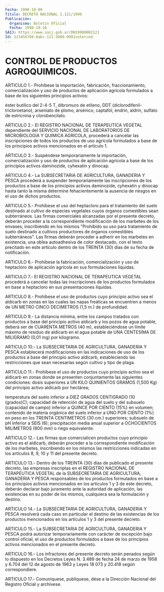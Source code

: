 ```yaml
---
Fecha: 1990-10-09
Título: DECRETO NACIONAL 2.121/1990
Publicación:
  Organismo: Boletín Oficial
  Fecha: 1990-10-16
SAIJ: https://www.saij.gob.ar/DN19900002121
Id: 123456789-0abc-121-2000-0991soterced
---
```

# CONTROL DE PRODUCTOS AGROQUIMICOS.

<a id="1"></a>
ARTICULO 1.- Prohíbese la importación, fabricación, fraccionamiento,  comercialización y uso de productos de aplicación agrícola formulados  a  base  de los siguientes principios activos:

éster butílico del 2-4-5 T, dibromuro de etileno, DDT (diclorodifenil-tricloroetano),    arseniato  de  plomo,  arsénico, captafol, endrin, aldrin, sulfato de  estricnina  y clorobencilato.

<a id="2"></a>
ARTICULO  2.-  El  REGISTRO  NACIONAL  DE  TERAPEUTICA VEGETAL dependiente del SERVICIO NACIONAL DE LABORATORIOS  DE MICROBIOLOGIA Y  QUIMICA  AGRICOLA,  procederá  a  cancelar las inscripciones  de todos  los  productos  de uso agrícola formulados  a  base  de  los principios activos mencionados en el artículo 1.

<a id="3"></a>
ARTICULO  3.-  Suspéndese  temporariamente  la  importación, comercialización  y  uso de productos de aplicación agrícola a base de  los  principios  activos    daminozide,  cyhexatin  y  dinocap.

<a id="4"></a>
ARTICULO 4.- La SUBSECRETARIA DE AGRICULTURA, GANADERIA Y PESCA procederá  a  suspender  temporariamente  las  inscripciones de los productos a base de los principios activos daminozide,  cyhexatin y dinocap hasta tanto la misma determine fehacientemente la  ausencia de riesgos en el uso de dichos productos.

<a id="5"></a>
ARTICULO 5.- Prohíbese el uso del heptacloro para el tratamiento  del  suelo  destinado al cultivo de especies vegetales cuyos órganos comestibles sean subterráneos. Las firmas comerciales alcanzadas por  el presente decreto, deberán proceder a la correspondiente modificación  de  los  marbetes  de los envases, inscribiendo  en  los mismos "Prohibido su uso para tratamiento  de suelo  destinado  a cultivos  productores  de  órganos  comestibles subterráneos".  Las  firmas  deberán  proceder  a  adherir  en  los marbetes en existencia,  una oblea autoadhesiva de color destacado, con el texto precitado en  este artículo dentro de los TREINTA (30) días de su fecha de notificación.

<a id="6"></a>
ARTICULO  6.- Prohíbese la fabricación, comercialización y uso de  heptacloro  de    aplicación   agrícola  en  sus  formulaciones líquidas.

<a id="7"></a>
ARTICULO  7.-  El  REGISTRO  NACIONAL  DE  TERAPEUTICA VEGETAL procederá  a  cancelar  todas  las  inscripciones de los  productos formulados  en  base a heptacloro en sus  presentaciones  líquidas.

<a id="8"></a>
ARTICULO  8.-  Prohíbese  el  uso  de productos cuyo principio activo sea el aldicarb en zonas en las cuales  las  napas freáticas se  encuentren  a  menos de UN METRO CINCO DECIMETROS (1,5  m.)  de profundidad.

<a id="9"></a>
ARTICULO 9.- La distancia mínima, entre los campos tratados con productos  a base del principio activo aldicarb y los pozos de agua potable, deberá  ser  de CUARENTA METROS (40 m), estableciéndose un límite máximo de residuo  de  aldicarb  en  el  agua potable de UNA CENTESIMA DE MILIGRAMO (0,01 mg) por kilogramo.

<a id="10"></a>
ARTICULO  10.-  La  SUBSECRETARIA  DE AGRICULTURA, GANADERIA Y PESCA establecerá modificaciones en las indicaciones  de uso de los productos  a base del principio activo aldicarb, estableciendo  las restricciones  que  sean  necesarias según cultivo y tipo de plaga.

<a id="11"></a>
ARTICULO  11.-  Prohíbese  el  uso de productos cuyo principio activo sea el aldicarb en zonas donde  se  presenten  conjuntamente las  siguientes condiciones: dosis superiores a UN KILO  QUINIENTOS GRAMOS  (1,500  Kg)  del  principio  activo  aldicarb por hectárea;

temperatura  del  suelo  inferior  a  DIEZ  GRADOS  CENTIGRADO  (10 (grados)C);  capacidad  de  retención  de  agua  del  suelo  y  del subsuelo  (capacidad  de campo) inferior a QUINCE POR CIENTO  (15%) en volumen; contenido de  materia orgánica del suelo inferior a UNO POR  CIENTO  (1%)  en peso en  los  TREINTA  CENTIMETROS  (30  cm.) superiores; subsuelo  de  pH  inferior  a  SEIS  (6); precipitación media  anual  superior a OCHOCIENTOS MILIMETROS (800  mm)  o  riego equivalente.

<a id="12"></a>
ARTICULO  12.-  Las  firmas  que  comercialicen productos cuyo principio activo es el aldicarb, deberán proceder a la correspondiente modificación de los marbetes,  inscribiendo  en los mismos  las restricciones indicadas en los artículos 8, 9, 10 y  11 del presente decreto.

<a id="13"></a>
ARTICULO  13.- Dentro de los TREINTA (30) días de publicado el presente decreto,  las  empresas inscriptas en el REGISTRO NACIONAL DE  TERAPEUTICA  VEGETAL  de    la  SUBSECRETARIA  DE  AGRICULTURA, GANADERIA Y PESCA responsables de  los productos formulados en base a los principios activos mencionados  en  los  artículos  1  y 3 de este decreto, deberán declarar bajo juramento ante la autoridad  de aplicación,  las  existencias en su poder de los mismos, cualquiera sea la formulación y destino.

<a id="14"></a>
ARTICULO  14.-  La  SUBSECRETARIA  DE AGRICULTURA, GANADERIA Y PESCA  resolverá  cada  caso  en  particular  el   destino  de  las existencias  de los productos mencionados en los artículos  1  y  3 del presente decreto.

<a id="15"></a>
ARTICULO  15.-  La  SUBSECRETARIA  DE AGRICULTURA, GANADERIA Y PESCA  podrá autorizar temporariamente con  carácter  de  excepción bajo control  oficial, el uso de productos formulados a base de los principios activos mencionados en el presente decreto.

<a id="16"></a>
ARTICULO  16.-  Los  infractores  del  presente  decreto serán penados según lo dispuesto en los Decretos Leyes N. 3.489  de fecha 24  de  marzo  de 1958 y 6.704 del 12 de agosto de 1963 y Leyes  18 073 y 20.418 según correspondiere.

<a id="17"></a>
ARTICULO  17.-  Comuníquese,  publíquese,  dése a la Dirección Nacional del Registro Oficial y archívese.